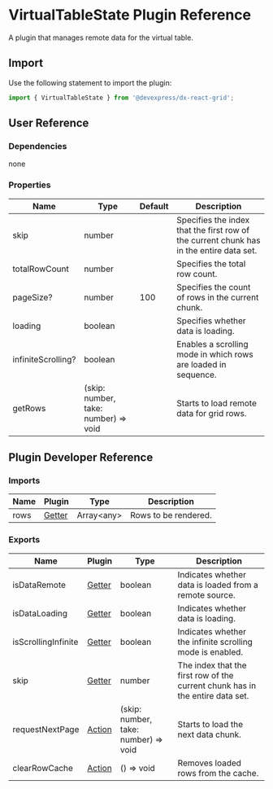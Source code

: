 # VirtualTableState Plugin Reference

A plugin that manages remote data for the virtual table.

## Import

Use the following statement to import the plugin:

```js
import { VirtualTableState } from '@devexpress/dx-react-grid';
```

## User Reference

### Dependencies

none

### Properties

Name | Type | Default | Description
-----|------|---------|------------
skip | number | | Specifies the index that the first row of the current chunk has in the entire data set.
totalRowCount | number | | Specifies the total row count.
pageSize? | number | 100 | Specifies the count of rows in the current chunk.
loading | boolean | | Specifies whether data is loading.
infiniteScrolling? | boolean | | Enables a scrolling mode in which rows are loaded in sequence.
getRows | (skip: number, take: number) => void | | Starts to load remote data for grid rows.

## Plugin Developer Reference

### Imports

Name | Plugin | Type | Description
-----|--------|------|------------
rows | [Getter](../../../dx-react-core/docs/reference/getter.md) | Array&lt;any&gt; | Rows to be rendered.

### Exports

Name | Plugin | Type | Description
-----|--------|------|------------
isDataRemote | [Getter](../../../dx-react-core/docs/reference/getter.md) | boolean | Indicates whether data is loaded from a remote source.
isDataLoading | [Getter](../../../dx-react-core/docs/reference/getter.md) | boolean | Indicates whether data is loading.
isScrollingInfinite | [Getter](../../../dx-react-core/docs/reference/getter.md) | boolean | Indicates whether the infinite scrolling mode is enabled.
skip | [Getter](../../../dx-react-core/docs/reference/getter.md) | number | The index that the first row of the current chunk has in the entire data set.
requestNextPage | [Action](../../../dx-react-core/docs/reference/action.md) | (skip: number, take: number) => void | Starts to load the next data chunk.
clearRowCache | [Action](../../../dx-react-core/docs/reference/action.md) | () => void | Removes loaded rows from the cache.

